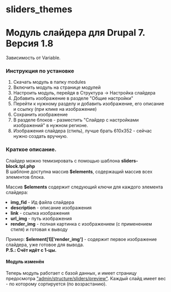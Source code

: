 sliders_themes
============

<h1>Модуль слайдера для Drupal 7. Версия 1.8</h1>
Зависимость от Variable.<br>
<h3>Инструкция по установке</h3>
<ol>
<li>Скачать модуль в папку modules</li>
<li>Включить модуль на странице модулей</li>
<li>Настроить модуль, перейдя в Структура -> Настройка слайдера</li>
<li>Добавить изображение в разделе "Общие настройки"</li>
<li>Перейти к нужному разделу и добавить изображение, его описание и ссылку (при клике на изображение)</li>
<li>Сохранить изображение</li>
<li>В разделе блоков - разместить "Слайдер с настройками изображений" в нужном регионе.</li>
<li>Изображения слайдера (стиль), лучше брать 610x352 - сейчас нужно создать вручную.</li>
</ol>
<h3>Краткое описание.</h3>
<p>Слайдер можно темизировать с помощью шаблона <b>sliders-block.tpl.php</b><br>
В шаблоне доступна массив <b>$elements</b>, содержащий массив всех элементов блока.</p>
Массив <b>$elements</b> содержит следующий ключи для каждого элемента слайдера:<br>
<ul style="padding-left:15px">
  	 <li> <b>img_fid</b> - Ид файла слайдера</li>
	 	 <li> <b>description</b> - описание изображения</li>
	   <li> <b>link</b> - ссылка изображения</li>
	   <li> <b>url_img</b> - путь изображения</li>
  	 <li> <b>render_img</b> - полная картинка с изображением (с применением стиля) и готовая к выводу</li>
</ul>
Пример: <b>$element[1]['render_img']</b> - содержит первое изображение слайдера, уже готовое для вывода.<br>
<b>P.S.: Счёт идёт с 1-цы.</b>
<h4>Модуль изменён</h4>
<p>Теперь модуль работает с базой данных, и имеет страницу предосмотра <u>"admin/structure/sliders/preview"</u>. Каждый слайд имеет вес - по которому сортируется (по возрастанию).</p>